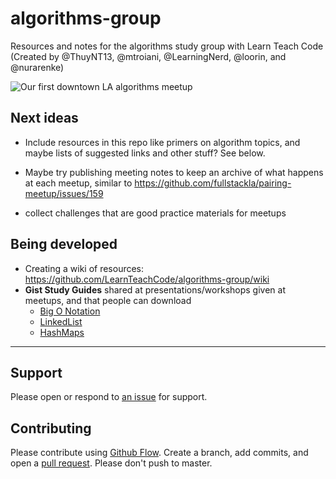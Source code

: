 # algorithms-group
Resources and notes for the algorithms study group with Learn Teach Code (Created by @ThuyNT13, @mtroiani, @LearningNerd, @loorin, and @nurarenke)

![Our first downtown LA algorithms meetup](https://secure.meetupstatic.com/photos/event/2/8/1/8/highres_467050264.jpeg)

## Next ideas

  - Include resources in this repo like primers on algorithm topics, and maybe lists of suggested links and other stuff? See below.
  
  - Maybe try publishing meeting notes to keep an archive of what happens at each meetup, similar to https://github.com/fullstackla/pairing-meetup/issues/159
  
  - collect challenges that are good practice materials for meetups


## Being developed

   - Creating a wiki of resources: https://github.com/LearnTeachCode/algorithms-group/wiki
   - **Gist Study Guides** shared at presentations/workshops given at meetups, and that people can download
     - [Big O Notation](https://gist.github.com/ThuyNT13/16bc1cf4242e5e2ba84d20c47be793b0)
     - [LinkedList](https://gist.github.com/ThuyNT13/85815881d64061ef3e21671a233f8e43)
     - [HashMaps](https://gist.github.com/mtroiani/e03e48aa23b7e46b151d52ac042a8fa3)
     
---    

## Support

Please open or respond to [an issue](https://github.com/LearnTeachCode/algorithms-group/issues) for support.

## Contributing

Please contribute using [Github Flow](https://guides.github.com/introduction/flow/). Create a branch, add commits, and open a [pull request](https://github.com/LearnTeachCode/algorithms-group/pulls). Please don't push to master.
